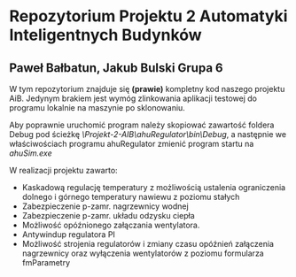 # Repozytorium Projektu 2 Automatyki Inteligentnych Budynków

## Paweł Bałbatun, Jakub Bulski    Grupa 6

W tym repozytorium znajduje się **(prawie)** kompletny kod naszego projektu AiB.
Jedynym brakiem jest wymóg zlinkowania aplikacji testowej do programu lokalnie na maszynie po sklonowaniu.

Aby poprawnie uruchomić program należy skopiować zawartość foldera Debug pod ścieżkę *\Projekt-2-AIB\ahuRegulator\bin\Debug*, a następnie we właściwościach programu ahuRegulator zmienić program startu na *ahuSim.exe*

W realizacji projektu zawarto:
 - Kaskadową regulację temperatury z możliwością ustalenia ograniczenia dolnego i górnego temperatury nawiewu z poziomu stałych
 - Zabezpieczenie p-zamr. nagrzewnicy wodnej
 - Zabezpieczenie p-zamr. układu odzysku ciepła
 - Możliwość opóźnionego załączania wentylatora.
 - Antywindup regulatora PI
 - Możliwość strojenia regulatorów i zmiany czasu opóźnień załączenia nagrzewnicy oraz wyłączenia wentylatorów z poziomu formularza fmParametry



